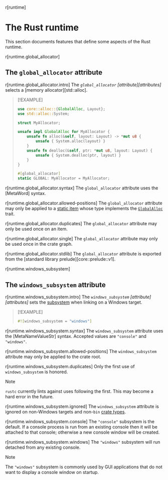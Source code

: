 r[runtime]
# The Rust runtime

This section documents features that define some aspects of the Rust runtime.

r[runtime.global_allocator]
## The `global_allocator` attribute

r[runtime.global_allocator.intro]
The *`global_allocator` [attribute][attributes]* selects a [memory allocator][std::alloc].

> [!EXAMPLE]
> ```rust
> use core::alloc::{GlobalAlloc, Layout};
> use std::alloc::System;
>
> struct MyAllocator;
>
> unsafe impl GlobalAlloc for MyAllocator {
>     unsafe fn alloc(&self, layout: Layout) -> *mut u8 {
>         unsafe { System.alloc(layout) }
>     }
>     unsafe fn dealloc(&self, ptr: *mut u8, layout: Layout) {
>         unsafe { System.dealloc(ptr, layout) }
>     }
> }
>
> #[global_allocator]
> static GLOBAL: MyAllocator = MyAllocator;
> ```

r[runtime.global_allocator.syntax]
The `global_allocator` attribute uses the [MetaWord] syntax.

r[runtime.global_allocator.allowed-positions]
The `global_allocator` attribute may only be applied to a [static item] whose type implements the [`GlobalAlloc`] trait.

r[runtime.global_allocator.duplicates]
The `global_allocator` attribute may only be used once on an item.

r[runtime.global_allocator.single]
The `global_allocator` attribute may only be used once in the crate graph.

r[runtime.global_allocator.stdlib]
The `global_allocator` attribute is exported from the [standard library prelude][core::prelude::v1].

r[runtime.windows_subsystem]
## The `windows_subsystem` attribute

r[runtime.windows_subsystem.intro]
The *`windows_subsystem` [attribute][attributes]* sets the [subsystem] when linking on a Windows target.

> [!EXAMPLE]
> ```rust
> #![windows_subsystem = "windows"]
> ```

r[runtime.windows_subsystem.syntax]
The `windows_subsystem` attribute uses the [MetaNameValueStr] syntax. Accepted values are `"console"` and `"windows"`.

r[runtime.windows_subsystem.allowed-positions]
The `windows_subsystem` attribute may only be applied to the crate root.

r[runtime.windows_subsystem.duplicates]
Only the first use of `windows_subsystem` is honored.

> [!NOTE]
> `rustc` currently lints against uses following the first. This may become a hard error in the future.

r[runtime.windows_subsystem.ignored]
The `windows_subsystem` attribute is ignored on non-Windows targets and non-`bin` [crate types].

r[runtime.windows_subsystem.console]
The `"console"` subsystem is the default. If a console process is run from an existing console then it will be attached to that console; otherwise a new console window will be created.

r[runtime.windows_subsystem.windows]
The `"windows"` subsystem will run detached from any existing console.

> [!NOTE]
> The `"windows"` subsystem is commonly used by GUI applications that do not want to display a console window on startup.

[`GlobalAlloc`]: alloc::alloc::GlobalAlloc
[crate types]: linkage.md
[static item]: items/static-items.md
[subsystem]: https://msdn.microsoft.com/en-us/library/fcc1zstk.aspx
